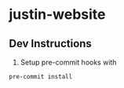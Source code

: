# justin-website

## Dev Instructions

1. Setup pre-commit hooks with

```shell
pre-commit install
```
